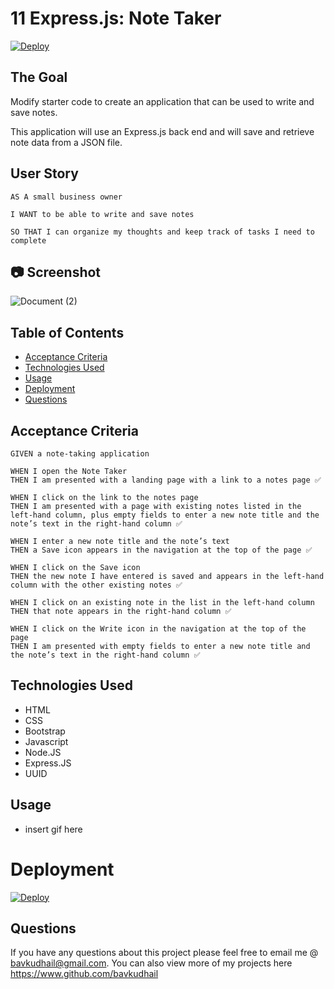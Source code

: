 # 11 Express.js: Note Taker

[![Deploy](https://www.herokucdn.com/deploy/button.svg)](https://note-taker-1967.herokuapp.com/)

## The Goal

Modify starter code to create an application that can be used to write and save notes.

This application will use an Express.js back end and will save and retrieve note data from a JSON file.

## User Story

```
AS A small business owner

I WANT to be able to write and save notes

SO THAT I can organize my thoughts and keep track of tasks I need to complete
```

## 📷 Screenshot

![Document (2)](https://user-images.githubusercontent.com/93915846/156842303-3963c0c3-79ef-41f3-9278-a337a8109075.gif)

## Table of Contents

- [Acceptance Criteria](#acceptance-criteria)
- [Technologies Used](#technologies-used)
- [Usage](#usage)
- [Deployment](#deployment)
- [Questions](#questions)

## Acceptance Criteria

```
GIVEN a note-taking application

WHEN I open the Note Taker
THEN I am presented with a landing page with a link to a notes page ✅

WHEN I click on the link to the notes page
THEN I am presented with a page with existing notes listed in the left-hand column, plus empty fields to enter a new note title and the note’s text in the right-hand column ✅

WHEN I enter a new note title and the note’s text
THEN a Save icon appears in the navigation at the top of the page ✅

WHEN I click on the Save icon
THEN the new note I have entered is saved and appears in the left-hand column with the other existing notes ✅

WHEN I click on an existing note in the list in the left-hand column
THEN that note appears in the right-hand column ✅

WHEN I click on the Write icon in the navigation at the top of the page
THEN I am presented with empty fields to enter a new note title and the note’s text in the right-hand column ✅
```

## Technologies Used

- HTML
- CSS
- Bootstrap
- Javascript
- Node.JS
- Express.JS
- UUID

## Usage

- insert gif here

# Deployment

[![Deploy](https://www.herokucdn.com/deploy/button.svg)](https://note-taker-1967.herokuapp.com/)

## Questions

If you have any questions about this project please feel free to email me @ bavkudhail@gmail.com. You can also view more of my projects here https://www.github.com/bavkudhail
